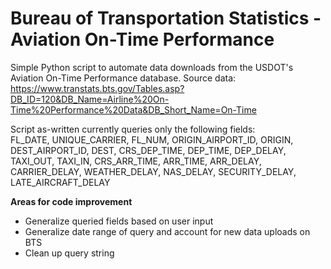 # Bureau of Transportation Statistics - Aviation On-Time Performance
Simple Python script to automate data downloads from the USDOT's Aviation On-Time Performance database. Source data: https://www.transtats.bts.gov/Tables.asp?DB_ID=120&DB_Name=Airline%20On-Time%20Performance%20Data&DB_Short_Name=On-Time

Script as-written currently queries only the following fields:  
FL_DATE, UNIQUE_CARRIER, FL_NUM, ORIGIN_AIRPORT_ID, ORIGIN, DEST_AIRPORT_ID, DEST, CRS_DEP_TIME, DEP_TIME, DEP_DELAY, TAXI_OUT, TAXI_IN, CRS_ARR_TIME, ARR_TIME, ARR_DELAY, CARRIER_DELAY, WEATHER_DELAY, NAS_DELAY, SECURITY_DELAY, LATE_AIRCRAFT_DELAY

**Areas for code improvement**
- Generalize queried fields based on user input
- Generalize date range of query and account for new data uploads on BTS
- Clean up query string